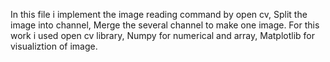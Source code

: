 In this file i implement the image reading command by open cv, Split the image into channel, Merge the several channel to make one image. 
For this work i used open cv library, Numpy for numerical and array, Matplotlib for visualiztion of image.

